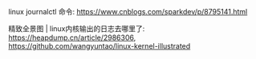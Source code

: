 linux journalctl 命令: https://www.cnblogs.com/sparkdev/p/8795141.html


精致全景图 | linux内核输出的日志去哪里了: https://heapdump.cn/article/2986306, https://github.com/wangyuntao/linux-kernel-illustrated

